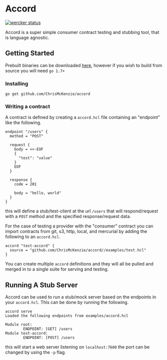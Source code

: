 # Accord

[![wercker status](https://app.wercker.com/status/713a6a1f73487050f80c6747150b9e4e/s/master "wercker status")](https://app.wercker.com/project/byKey/713a6a1f73487050f80c6747150b9e4e)

Accord is a super simple consumer contract testing and stubbing tool, that is 
language agnostic.

## Getting Started

Prebuilt binaries can be downloaded [here](https://github.com/ChrisMcKenzie/accord/releases/latest),
however if you wish to build from source you will need `go 1.7+`

### Installing

```
go get github.com/ChrisMcKenzie/accord
```

### Writing a contract

A contract is defined by creating a `accord.hcl` file containing an "endpoint"
like the following.

```
endpoint "/users" {
  method = "POST"

  request {
    body = <<-EOF
    {
      "test": "value"
    }
    EOF
  }

  response {
    code = 201

    body = "hello, world"
  }
}
```

this will define a stub/test-client at the url `/users` that will respond/request
with a `POST` method and the specified response/request data.

For the case of testing a provider with the "consumer" contract you can import
contracts from git, s3, http, local, and mercurial by adding the following to an
`accord.hcl`.

```
accord "test-accord" {
  source = "github.com/ChrisMcKenzie/accord//examples/test.hcl"
}
```

You can create multiple `accord` definitions and they will all be pulled and merged
in to a single suite for serving and testing.

## Running A Stub Server

Accord can be used to run a stub/mock server based on the endpoints in your 
`accord.hcl`. This can be done by running the following.

```
accord serve
Loaded the following endpoints from examples/accord.hcl

Module root:
        ENDPOINT: [GET] /users
Module test-accord:
        ENDPOINT: [POST] /users
```

this will start a web server listening on `localhost:7600` the port can be 
changed by using the `-p` flag.
